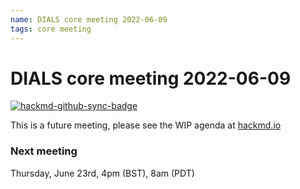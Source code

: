 ```yaml
---
name: DIALS core meeting 2022-06-09
tags: core meeting
---
```


# DIALS core meeting 2022-06-09

[![hackmd-github-sync-badge](https://hackmd.io/jVbTeZOlSGqMZ3jnXyjk0A/badge)](https://hackmd.io/jVbTeZOlSGqMZ3jnXyjk0A)

This is a future meeting, please see the WIP agenda at [hackmd.io](https://hackmd.io/jVbTeZOlSGqMZ3jnXyjk0A)


### Next meeting

Thursday, June 23rd, 4pm (BST), 8am (PDT)
